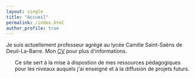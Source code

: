 ```yaml
---
layout: single
title: "Accueil"
permalink: /index.html
author_profile: true
---
```


Je suis actuellement professeur agrégé au lycée Camille Saint-Saëns de Deuil-La-Barre. Mon <a href="../others/CV.pdf">CV</a> pour plus d'informations.
<ul>
Ce site sert à la mise à dispostion de mes ressources pédagogiques pour les niveaux auquels j'ai enseigné et à la diffusion de projets futurs.
</ul>
